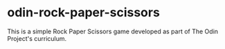 # odin-rock-paper-scissors

This is a simple Rock Paper Scissors game developed as part of The Odin Project's curriculum.

